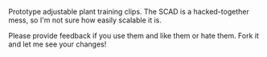 Prototype adjustable plant training clips. The SCAD is a hacked-together mess, so I'm not sure how easily scalable it is.

Please provide feedback if you use them and like them or hate them. Fork it and let me see your changes!
